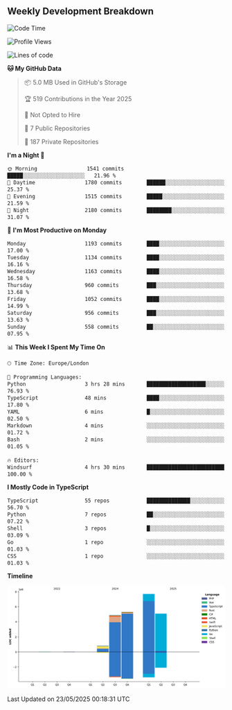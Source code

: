 


## Weekly Development Breakdown
<!--START_SECTION:waka-->
![Code Time](http://img.shields.io/badge/Code%20Time-2%2C350%20hrs%2019%20mins-blue)

![Profile Views](http://img.shields.io/badge/Profile%20Views-0-blue)

![Lines of code](https://img.shields.io/badge/From%20Hello%20World%20I%27ve%20Written-23.8%20million%20lines%20of%20code-blue)

**🐱 My GitHub Data** 

> 📦 5.0 MB Used in GitHub's Storage 
 > 
> 🏆 519 Contributions in the Year 2025
 > 
> 🚫 Not Opted to Hire
 > 
> 📜 7 Public Repositories 
 > 
> 🔑 187 Private Repositories 
 > 
**I'm a Night 🦉** 

```text
🌞 Morning                1541 commits        █████░░░░░░░░░░░░░░░░░░░░   21.96 % 
🌆 Daytime                1780 commits        ██████░░░░░░░░░░░░░░░░░░░   25.37 % 
🌃 Evening                1515 commits        █████░░░░░░░░░░░░░░░░░░░░   21.59 % 
🌙 Night                  2180 commits        ████████░░░░░░░░░░░░░░░░░   31.07 % 
```
📅 **I'm Most Productive on Monday** 

```text
Monday                   1193 commits        ████░░░░░░░░░░░░░░░░░░░░░   17.00 % 
Tuesday                  1134 commits        ████░░░░░░░░░░░░░░░░░░░░░   16.16 % 
Wednesday                1163 commits        ████░░░░░░░░░░░░░░░░░░░░░   16.58 % 
Thursday                 960 commits         ███░░░░░░░░░░░░░░░░░░░░░░   13.68 % 
Friday                   1052 commits        ████░░░░░░░░░░░░░░░░░░░░░   14.99 % 
Saturday                 956 commits         ███░░░░░░░░░░░░░░░░░░░░░░   13.63 % 
Sunday                   558 commits         ██░░░░░░░░░░░░░░░░░░░░░░░   07.95 % 
```


📊 **This Week I Spent My Time On** 

```text
🕑︎ Time Zone: Europe/London

💬 Programming Languages: 
Python                   3 hrs 28 mins       ███████████████████░░░░░░   76.93 % 
TypeScript               48 mins             ████░░░░░░░░░░░░░░░░░░░░░   17.80 % 
YAML                     6 mins              █░░░░░░░░░░░░░░░░░░░░░░░░   02.50 % 
Markdown                 4 mins              ░░░░░░░░░░░░░░░░░░░░░░░░░   01.72 % 
Bash                     2 mins              ░░░░░░░░░░░░░░░░░░░░░░░░░   01.05 % 

🔥 Editors: 
Windsurf                 4 hrs 30 mins       █████████████████████████   100.00 % 
```

**I Mostly Code in TypeScript** 

```text
TypeScript               55 repos            ██████████████░░░░░░░░░░░   56.70 % 
Python                   7 repos             ██░░░░░░░░░░░░░░░░░░░░░░░   07.22 % 
Shell                    3 repos             █░░░░░░░░░░░░░░░░░░░░░░░░   03.09 % 
Go                       1 repo              ░░░░░░░░░░░░░░░░░░░░░░░░░   01.03 % 
CSS                      1 repo              ░░░░░░░░░░░░░░░░░░░░░░░░░   01.03 % 
```



**Timeline**

![Lines of Code chart](https://raw.githubusercontent.com/mars-arch/mars-arch/main/assets/bar_graph.png)


 Last Updated on 23/05/2025 00:18:31 UTC
<!--END_SECTION:waka-->
